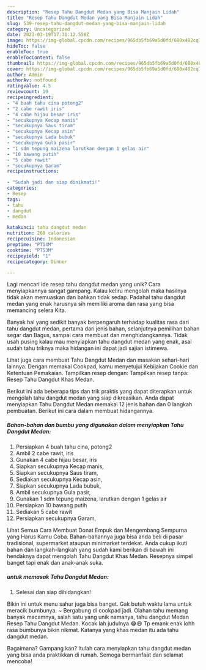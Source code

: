 ```yaml
---
description: "Resep Tahu Dangdut Medan yang Bisa Manjain Lidah"
title: "Resep Tahu Dangdut Medan yang Bisa Manjain Lidah"
slug: 539-resep-tahu-dangdut-medan-yang-bisa-manjain-lidah
category: Uncategorized
date: 2023-03-19T17:31:12.558Z
image: https://img-global.cpcdn.com/recipes/965db5fb69a5d0fd/680x482cq70/tahu-dangdut-medan-foto-resep-utama.jpg
hideToc: false
enableToc: true
enableTocContent: false
thumbnail: https://img-global.cpcdn.com/recipes/965db5fb69a5d0fd/680x482cq70/tahu-dangdut-medan-foto-resep-utama.jpg
cover: https://img-global.cpcdn.com/recipes/965db5fb69a5d0fd/680x482cq70/tahu-dangdut-medan-foto-resep-utama.jpg
author: Admin
authorAv: notfound
ratingvalue: 4.5
reviewcount: 19
recipeingredient:
- "4 buah tahu cina potong2"
- "2 cabe rawit iris"
- "4 cabe hijau besar iris"
- "secukupnya Kecap manis"
- "secukupnya Saus tiram"
- "secukupnya Kecap asin"
- "secukupnya Lada bubuk"
- "secukupnya Gula pasir"
- "1 sdm tepung maizena larutkan dengan 1 gelas air"
- "10 bawang putih"
- "5 cabe rawit"
- "secukupnya Garam"
recipeinstructions:

- "Sudah jadi dan siap dinikmati!"
categories:
- Resep
tags:
- tahu
- dangdut
- medan

katakunci: tahu dangdut medan 
nutrition: 268 calories
recipecuisine: Indonesian
preptime: "PT14M"
cooktime: "PT53M"
recipeyield: "1"
recipecategory: Dinner

---
```





Lagi mencari ide resep tahu dangdut medan yang unik? Cara menyiapkannya sangat gampang. Kalau keliru mengolah maka hasilnya tidak akan memuaskan dan bahkan tidak sedap. Padahal tahu dangdut medan yang enak harusnya sih memiliki aroma dan rasa yang bisa memancing selera Kita.





Banyak hal yang sedikit banyak berpengaruh terhadap kualitas rasa dari tahu dangdut medan, pertama dari jenis bahan, selanjutnya pemilihan bahan segar dan Bagus, sampai cara membuat dan menghidangkannya. Tidak usah pusing kalau mau menyiapkan tahu dangdut medan yang enak,      asal sudah tahu triknya maka hidangan ini dapat jadi sajian istimewa.














Lihat juga cara membuat Tahu Dangdut Medan dan masakan sehari-hari lainnya. Dengan memakai Cookpad, kamu menyetujui Kebijakan Cookie dan Ketentuan Pemakaian. Tampilkan resep dengan: Tampilkan resep tanpa: Resep Tahu Dangdut Khas Medan.






Berikut ini ada beberapa tips dan trik praktis yang dapat diterapkan untuk mengolah tahu dangdut medan yang siap dikreasikan. Anda dapat menyiapkan Tahu Dangdut Medan memakai 12 jenis bahan dan 0 langkah pembuatan. Berikut ini cara dalam membuat hidangannya.

<!--inarticleads1-->

##### Bahan-bahan dan bumbu yang digunakan dalam menyiapkan Tahu Dangdut Medan:

1. Persiapkan 4 buah tahu cina, potong2
1. Ambil 2 cabe rawit, iris
1. Gunakan 4 cabe hijau besar, iris
1. Siapkan secukupnya Kecap manis,
1. Siapkan secukupnya Saus tiram,
1. Sediakan secukupnya Kecap asin,
1. Siapkan secukupnya Lada bubuk,
1. Ambil secukupnya Gula pasir,
1. Gunakan 1 sdm tepung maizena, larutkan dengan 1 gelas air
1. Persiapkan 10 bawang putih
1. Sediakan 5 cabe rawit
1. Persiapkan secukupnya Garam,


Lihat Semua Cara Membuat Donat Empuk dan Mengembang Sempurna yang Harus Kamu Coba. Bahan-bahannya juga bisa anda beli di pasar tradisional, supermarket ataupun minimarket terdekat. Anda cukup ikuti bahan dan langkah-langkah yang sudah kami berikan di bawah ini hendaknya dapat mengolah Tahu Dangdut Khas Medan. Resepnya simpel banget tapi enak dan anak-anak suka. 

<!--inarticleads2-->

#####  untuk memasak Tahu Dangdut Medan:


1. Selesai dan siap dihidangkan!

Bikin ini untuk menu sahur juga bisa banget. Gak butuh waktu lama untuk meracik bumbunya. ~ Bergabung di cookpad jadi. Olahan tahu memang banyak macamnya, salah satu yang unik namanya, tahu dangdut Medan Resep Tahu Dangdut Medan. Kocak lah judulnya 😂😆 Tp emank enak lohh rasa bumbunya bikin nikmat. Katanya yang khas medan itu ada tahu dangdut medan. 

Bagaimana? Gampang kan? Itulah cara menyiapkan tahu dangdut medan yang bisa anda praktikkan di rumah. Semoga bermanfaat dan selamat mencoba!
